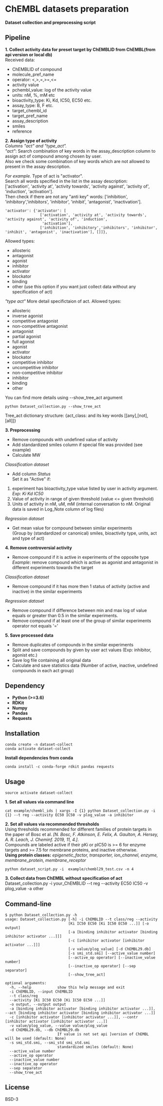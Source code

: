 # ChEMBL datasets preparation
**Dataset collection and preprocessing script**    
## Pipeline
**1. Collect activity data for preset target by ChEMBLID from ChEMBL(from api version or local db)**  
Received data:
- ChEMBLID of compound
- molecule_pref_name
- operator: <,>,=,>=,<=
- activity value
- pchembl_value: log of the activity value 
- units: nM, %, mM etc 
- bioactivity_type: Ki, Kd, IC50, EC50 etc.
- assay_type: B, F etc.
- target_chembl_id
- target_pref_name
- assay_description
- smiles
- reference  

**2. Assign type of activity**  
_Columns "act" and "type_act"._  
_"act"_: Search combination of key words in the assay_description column to assign act of compound among chosen by user.  
Also we check some combination of key words which are not allowed to present in the assay description.

_For example._ Type of act is "activator".  
 Search all words specified in the list in the assay description:   
 ['activation', 'activity at', 'activity towards', 'activity against', 'activity of', 'induction',
                 'activation'].  
Then check if there are not any "anti key" words:  ['inhibition', 'inhibitory','inhibitors', 'inhibitor', 'inhibit', 'antagonist', 'inactivation']. 
```
'activator': {'activator': [
                ['activation', 'activity at', 'activity towards', 'activity against', 'activity of', 'induction',
                 'activation'],
                ['inhibition', 'inhibitory','inhibitors', 'inhibitor', 'inhibit', 'antagonist', 'inactivation'], []]}, 

```
Allowed types:
- allosteric
- antagonist
- agonist
- inhibitor
- activator
- blockator
- binding
- other (use this option if you want just collect data without any specification of act)

_"type act"_
More detail specifictaion of act.
Allowed types:
- allosteric
- inverse agonist
- competitive antagonist
- non-competitive antagonist
- antagonist
- partial agonist
- full agonist
- agonist
- activator
- blockator
- competitive inhibitor
- uncompetitive inhibitor
- non-competitive inhibitor
- inhibitor
- binding
- other

You can find more details using --show_tree_act argument
```
python Dataset_collection.py --show_tree_act
```
Tree_act dictionary structure: {act_class: and its key words [[any],[not],[all]]}

**3. Preprocessing**
- Remove compounds with undefined value of activity
- Add standardized smiles column if special file was provided (see example)
- Calculate MW  

_Classification dataset_
 - Add column _Status_  
 Set it as "Active" if:
  1) experiment has bioactivity_type value listed by user in activity argument. _Exp: Ki Kd IC50_
  2) Value of activity in range of given threshold (value <= given threshold)
  3) Units of activity in nM, uM, mM (internal conversation to nM. Original data is saved in Log_Note column of log files)
  
_Regression dataset_
- Get mean value for compound between similar experiments  
(Group by (standardized or canonical) smiles, bioactivity type, units, act and type of act)

**4. Remove controversial activity**
- Remove compound if it is active in experiments of the opposite type  
_Example_: remove compound which is active as agonist and antagonist in different experiments towards the target

_Classification dataset_
- Remove compound if it has more then 1 status of activity (active and inactive) in the similar experiments

_Regression dataset_
 - Remove compound if difference between min and max log of value equals or greater than 0.5 in the similar experiments.
 - Remove compound if at least one of the group of similar experiments operator not equals '=' 

**5. Save processed data**
 - Remove duplicates of compounds in the similar experiments
 - Split and save compounds by given by user act values (Exp: inhibitor, agonist etc.)
 - Save log file containing all original data
 - Calculate and save statistics data (Number of active, inactive, undefined compounds in each act group)

## Dependency
* **Python (>=3.6)**
* **RDKit**
* **Numpy**
* **Pandas**
* **Requests**

## Installation
```
conda create -n dataset-collect
conda activate dataset-collect
```
**Install dependencies from conda**
```
conda install -c conda-forge rdkit pandas requests
```

## Usage
```
source activate dataset-collect
```
**1. Set all values via command line**
```
cat example/chembl_ids | xargs -I {1} python Dataset_collection.py -i {1} --t reg --activity EC50 IC50 -v plog_value -a inhibitor
```
**2. Set all values via recommended thresholds**   
Using thresholds recommended for different families of protein targets in the paper of Bosc et al. _[N. Bosc, F. Atkinson, E. Felix, A. Gaulton, A. Hersey, A. R. Leach,
J. Cheminf. 2019, 11, 4.]_.   
Compounds are labeled active if their pKi or pIC50
is >= 6 for enzyme targets and >= 7.5 for membrane proteins, and inactive otherwise.  
**Using protein classes:** _epigenetic_factor, transporter, ion_channel, enzyme, membrane_protein, membrane_receptor_
```
python dataset_script.py -i  example/chembl29_test.csv -n 4 
```
**3. Collect data from ChEMBL without specification of act**
Dataset_collection.py -i your_ChEMBLID --t reg --activity EC50 IC50 -v plog_value -a other


## Command-line
```
$ python Dataset_collection.py -h
usage: Dataset_collection.py [-h] -i ChEMBLID --t class/reg --activity
                             [Ki IC50 EC50 [Ki IC50 EC50 ...]] [-o output]
                             [-a [binding inhibitor activator [binding inhibitor activator ...]]]
                             [-c [inhibitor activator [inhibitor activator ...]]]
                             [-v value/plog_value] [-d ChEMBL29.db]
                             [-s smi_std.smi] [--active_value number]
                             [--active_op operator] [--inactive_value number]
                             [--inactive_op operator] [--sep separator]
                             [--show_tree_act]

optional arguments:
  -h, --help            show this help message and exit
  -i ChEMBLID, --input ChEMBLID
  --t class/reg
  --activity [Ki IC50 EC50 [Ki IC50 EC50 ...]]
  -o output, --output output
  -a [binding inhibitor activator [binding inhibitor activator ...]], --act [binding inhibitor activator [binding inhibitor activator ...]]
  -c [inhibitor activator [inhibitor activator ...]], --contr [inhibitor activator [inhibitor activator ...]]
  -v value/plog_value, --value value/plog_value
  -d ChEMBL29.db, --db ChEMBL29.db
                        If value is not set api ]version of ChEMBL will be used (default: None)
  -s smi_std.smi, --smi_std smi_std.smi
                        standardized smiles (default: None)
  --active_value number
  --active_op operator
  --inactive_value number
  --inactive_op operator
  --sep separator
  --show_tree_act
```

## License
BSD-3
